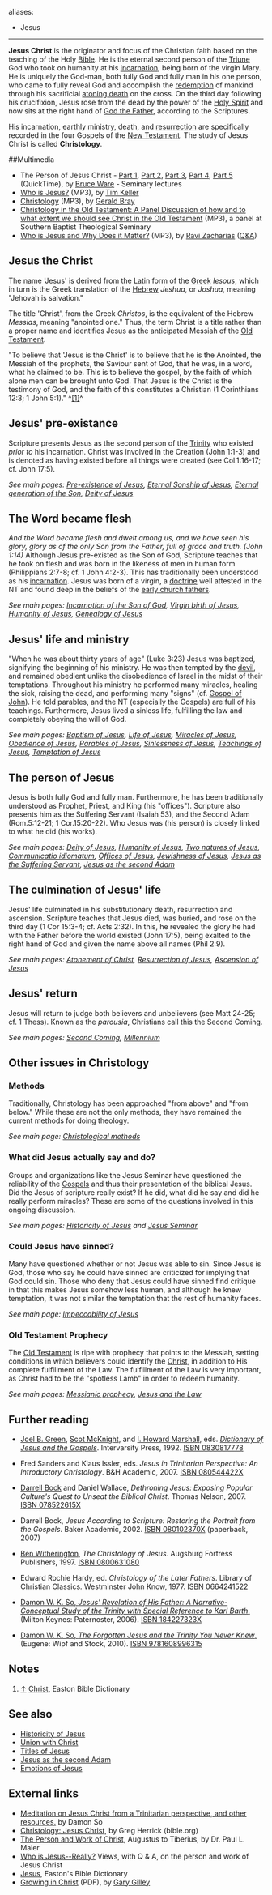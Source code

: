 aliases:
- Jesus
---
**Jesus Christ** is the originator and focus of the Christian faith
based on the teaching of the Holy [Bible](Bible "Bible"). He is the
eternal second person of the [Triune](Trinity "Trinity") God who
took on humanity at his [incarnation](Incarnation "Incarnation"),
being born of the virgin Mary. He is uniquely the God-man, both
fully God and fully man in his one person, who came to fully reveal
God and accomplish the [redemption](Redemption "Redemption") of
mankind through his sacrificial
[atoning death](Atonement_of_Christ "Atonement of Christ") on the
cross. On the third day following his crucifixion, Jesus rose from
the dead by the power of the
[Holy Spirit](Holy_Spirit "Holy Spirit") and now sits at the right
hand of [God the Father](God_the_Father "God the Father"),
according to the Scriptures.

His incarnation, earthly ministry, death, and
[resurrection](Resurrection "Resurrection") are specifically
recorded in the four Gospels of the
[New Testament](New_Testament "New Testament"). The study of Jesus
Christ is called **Christology**.

##Multimedia

-   The Person of Jesus Christ -
    [Part 1](http://www.biblicaltraining.org/audio/TH504/theology_2_01_QT-high.mov),
    [Part 2](http://www.biblicaltraining.org/audio/TH504/theology_2_02_QT-high.mov),
    [Part 3](http://www.biblicaltraining.org/audio/TH504/theology_2_03_QT-high.mov),
    [Part 4](http://www.biblicaltraining.org/audio/TH504/theology_2_04_QT-high.mov),
    [Part 5](http://www.biblicaltraining.org/audio/TH504/theology_2_05_QT-high.mov)
    (QuickTime), by [Bruce Ware](Bruce_Ware "Bruce Ware") - Seminary
    lectures
-   [Who is Jesus?](http://www.streamload.com/rpcsermons/storesamplesermons/Who_Is_This_Jesus.mp3)
    (MP3), by [Tim Keller](Tim_Keller "Tim Keller")
-   [Christology](http://biblicaltraining.org/audio/CH502/CH1_08.mp3)
    (MP3), by [Gerald Bray](Gerald_Bray "Gerald Bray")
-   [Christology in the Old Testament: A Panel Discussion of how and to what extent we should see Christ in the Old Testament](http://www.sbts.edu/MP3/fall2008/20080924_Christology.mp3)
    (MP3), a panel at Southern Baptist Theological Seminary
-   [Who is Jesus and Why Does it Matter?](http://www.veritas.org/mediafiles/A92HARV03.mp3)
    (MP3), by [Ravi Zacharias](Ravi_Zacharias "Ravi Zacharias")
    ([Q&A](http://www.veritas.org/mediafiles/A92HARV04.mp3))

## Jesus the Christ

The name 'Jesus' is derived from the Latin form of the
[Greek](Greek "Greek") *Iesous*, which in turn is the Greek
translation of the [Hebrew](Hebrew "Hebrew") *Jeshua*, or *Joshua*,
meaning "Jehovah is salvation."

The title 'Christ', from the Greek *Christos*, is the equivalent of
the Hebrew *Messias*, meaning "anointed one." Thus, the term Christ
is a title rather than a proper name and identifies Jesus as the
anticipated Messiah of the
[Old Testament](Old_Testament "Old Testament").

"To believe that 'Jesus is the Christ' is to believe that he is the
Anointed, the Messiah of the prophets, the Saviour sent of God,
that he was, in a word, what he claimed to be. This is to believe
the gospel, by the faith of which alone men can be brought unto
God. That Jesus is the Christ is the testimony of God, and the
faith of this constitutes a Christian (1 Corinthians 12:3; 1 John
5:1)." ^[[1]](#note-0)^

## Jesus' pre-existance

Scripture presents Jesus as the second person of the
[Trinity](Trinity "Trinity") who existed *prior to* his
incarnation. Christ was involved in the Creation (John 1:1-3) and
is denoted as having existed before all things were created (see
Col.1:16-17; cf. John 17:5).

*See main pages: [Pre-existence of Jesus](Pre-existence_of_Jesus "Pre-existence of Jesus"), [Eternal Sonship of Jesus](Eternal_Sonship_of_Jesus "Eternal Sonship of Jesus"), [Eternal generation of the Son](Eternal_generation_of_the_Son "Eternal generation of the Son"), [Deity of Jesus](Deity_of_Jesus "Deity of Jesus")*
## The Word became flesh

*And the Word became flesh and dwelt among us, and we have seen his glory, glory as of the only Son from the Father, full of grace and truth. (John 1:14)*
Although Jesus pre-existed as the Son of God, Scripture teaches
that he took on flesh and was born in the likeness of men in human
form (Philippians 2:7-8; cf. 1 John 4:2-3). This has traditionally
been understood as his [incarnation](Incarnation "Incarnation").
Jesus was born of a virgin, a [doctrine](Doctrine "Doctrine") well
attested in the NT and found deep in the beliefs of the
[early church fathers](Early_church_fathers "Early church fathers").

*See main pages: [Incarnation of the Son of God](Incarnation_of_the_Son_of_God "Incarnation of the Son of God"), [Virgin birth of Jesus](Virgin_birth_of_Jesus "Virgin birth of Jesus"), [Humanity of Jesus](Humanity_of_Jesus "Humanity of Jesus"), [Genealogy of Jesus](Genealogy_of_Jesus "Genealogy of Jesus")*
## Jesus' life and ministry

"When he was about thirty years of age" (Luke 3:23) Jesus was
baptized, signifying the beginning of his ministry. He was then
tempted by the [devil](Devil "Devil"), and remained obedient unlike
the disobedience of Israel in the midst of their temptations.
Throughout his ministry he performed many miracles, healing the
sick, raising the dead, and performing many "signs" (cf.
[Gospel of John](Gospel_of_John "Gospel of John")). He told
parables, and the NT (especially the Gospels) are full of his
teachings. Furthermore, Jesus lived a sinless life, fulfilling the
law and completely obeying the will of God.

*See main pages: [Baptism of Jesus](Baptism_of_Jesus "Baptism of Jesus"), [Life of Jesus](Life_of_Jesus "Life of Jesus"), [Miracles of Jesus](Miracles_of_Jesus "Miracles of Jesus"), [Obedience of Jesus](index.php?title=Obedience_of_Jesus&action=edit&redlink=1 "Obedience of Jesus (page does not exist)"), [Parables of Jesus](Parables_of_Jesus "Parables of Jesus"), [Sinlessness of Jesus](Sinlessness_of_Jesus "Sinlessness of Jesus"), [Teachings of Jesus](Teachings_of_Jesus "Teachings of Jesus"), [Temptation of Jesus](Temptation_of_Jesus "Temptation of Jesus")*
## The person of Jesus

Jesus is both fully God and fully man. Furthermore, he has been
traditionally understood as Prophet, Priest, and King (his
"offices"). Scripture also presents him as the Suffering Servant
(Isaiah 53), and the Second Adam (Rom.5:12-21; 1 Cor.15:20-22). Who
Jesus was (his person) is closely linked to what he did (his
works).

*See main pages: [Deity of Jesus](Deity_of_Jesus "Deity of Jesus"), [Humanity of Jesus](Humanity_of_Jesus "Humanity of Jesus"), [Two natures of Jesus](Two_natures_of_Jesus "Two natures of Jesus"), [Communicatio idiomatum](Communicatio_idiomatum "Communicatio idiomatum"), [Offices of Jesus](Offices_of_Jesus "Offices of Jesus"), [Jewishness of Jesus](Jewishness_of_Jesus "Jewishness of Jesus"), [Jesus as the Suffering Servant](Jesus_as_the_Suffering_Servant "Jesus as the Suffering Servant"), [Jesus as the second Adam](Jesus_as_the_second_Adam "Jesus as the second Adam")*
## The culmination of Jesus' life

Jesus' life culminated in his substitutionary death, resurrection
and ascension. Scripture teaches that Jesus died, was buried, and
rose on the third day (1 Cor 15:3-4; cf. Acts 2:32). In this, he
revealed the glory he had with the Father before the world existed
(John 17:5), being exalted to the right hand of God and given the
name above all names (Phil 2:9).

*See main pages: [Atonement of Christ](Atonement_of_Christ "Atonement of Christ"), [Resurrection of Jesus](Resurrection_of_Jesus "Resurrection of Jesus"), [Ascension of Jesus](Ascension_of_Jesus "Ascension of Jesus")*
## Jesus' return

Jesus will return to judge both believers and unbelievers (see Matt
24-25; cf. 1 Thess). Known as the *parousia*, Christians call this
the Second Coming.

*See main pages: [Second Coming](Second_Coming "Second Coming"), [Millennium](Millennium "Millennium")*
## Other issues in Christology

### Methods

Traditionally, Christology has been approached "from above" and
"from below." While these are not the only methods, they have
remained the current methods for doing theology.

*See main page: [Christological methods](index.php?title=Christological_methods&action=edit&redlink=1 "Christological methods (page does not exist)")*
### What did Jesus actually say and do?

Groups and organizations like the Jesus Seminar have questioned the
reliability of the [Gospels](Gospels "Gospels") and thus their
presentation of the biblical Jesus. Did the Jesus of scripture
really exist? If he did, what did he say and did he really perform
miracles? These are some of the questions involved in this ongoing
discussion.

*See main pages: [Historicity of Jesus](Historicity_of_Jesus "Historicity of Jesus") and [Jesus Seminar](Jesus_Seminar "Jesus Seminar")*
### Could Jesus have sinned?

Many have questioned whether or not Jesus was able to sin. Since
Jesus is God, those who say he could have sinned are criticized for
implying that God could sin. Those who deny that Jesus could have
sinned find critique in that this makes Jesus somehow less human,
and although he knew temptation, it was not similar the temptation
that the rest of humanity faces.

*See main page: [Impeccability of Jesus](Impeccability_of_Jesus "Impeccability of Jesus")*
### Old Testament Prophecy

The [Old Testament](Old_Testament "Old Testament") is ripe with
prophecy that points to the Messiah, setting conditions in which
believers could identify the [Christ](Christ "Christ"), in addition
to His complete fulfillment of the Law. The fulfillment of the Law
is very important, as Christ had to be the "spotless Lamb" in order
to redeem humanity.

*See main pages: [Messianic prophecy](Messianic_prophecy "Messianic prophecy"), [Jesus and the Law](Jesus_and_the_Law "Jesus and the Law")*
## Further reading

-   [Joel B. Green](Joel_B._Green "Joel B. Green"),
    [Scot McKnight](Scot_McKnight "Scot McKnight"), and
    [I. Howard Marshall](I._Howard_Marshall "I. Howard Marshall"), eds.
    *[Dictionary of Jesus and the Gospels](http://www.google.com/books?id=9ntwNm-tOogC&printsec=frontcover)*.
    Intervarsity Press, 1992.
    [ISBN 0830817778](http://www.theopedia.com/Special:BookSources/0830817778)
-   Fred Sanders and Klaus Issler, eds.
    *Jesus in Trinitarian Perspective: An Introductory Christology*.
    B&H Academic, 2007.
    [ISBN 080544422X](http://www.theopedia.com/Special:BookSources/080544422X)
-   [Darrell Bock](Darrell_Bock "Darrell Bock") and Daniel Wallace,
    *Dethroning Jesus: Exposing Popular Culture's Quest to Unseat the Biblical Christ*.
    Thomas Nelson, 2007.
    [ISBN 078522615X](http://www.theopedia.com/Special:BookSources/078522615X)
-   Darrell Bock,
    *Jesus According to Scripture: Restoring the Portrait from the Gospels*.
    Baker Academic, 2002.
    [ISBN 080102370X](http://www.theopedia.com/Special:BookSources/080102370X)
    (paperback, 2007)
-   [Ben Witherington](Ben_Witherington "Ben Witherington"),
    *The Christology of Jesus*. Augsburg Fortress Publishers, 1997.
    [ISBN 0800631080](http://www.theopedia.com/Special:BookSources/0800631080)
-   Edward Rochie Hardy, ed. *Christology of the Later Fathers*.
    Library of Christian Classics. Westminster John Know, 1977.
    [ISBN 0664241522](http://www.theopedia.com/Special:BookSources/0664241522)

-   [Damon W. K. So, *Jesus' Revelation of His Father: A Narrative-Conceptual Study of the Trinity with Special Reference to Karl Barth*.](http://www.jesus-trinity.co.uk/another-book)
    (Milton Keynes: Paternoster, 2006).
    [ISBN 184227323X](http://www.theopedia.com/Special:BookSources/184227323X)
-   [Damon W. K. So, *The Forgotten Jesus and the Trinity You Never Knew*.](http://www.jesus-trinity.co.uk)
    (Eugene: Wipf and Stock, 2010).
    [ISBN 9781608996315](http://www.theopedia.com/Special:BookSources/9781608996315)

## Notes

1.  [↑](#ref-0)
    [Christ](http://eastonsbibledictionary.com/c/christ.htm), Easton
    Bible Dictionary

## See also

-   [Historicity of Jesus](Historicity_of_Jesus "Historicity of Jesus")
-   [Union with Christ](Union_with_Christ "Union with Christ")
-   [Titles of Jesus](Titles_of_Jesus "Titles of Jesus")
-   [Jesus as the second Adam](Jesus_as_the_second_Adam "Jesus as the second Adam")
-   [Emotions of Jesus](Emotions_of_Jesus "Emotions of Jesus")

## External links

-   [Meditation on Jesus Christ from a Trinitarian perspective, and other resources.](http://www.jesus-trinity.co.uk)
    by Damon So
-   [Christology: Jesus Christ](http://www.bible.org/page.asp?page_id=726),
    by Greg Herrick (bible.org)
-   [The Person and Work of Christ](http://www.mtio.com/articles/bissar49.htm),
    Augustus to Tiberius, by Dr. Paul L. Maier
-   [Who is Jesus--Really?](http://www.whoisjesus-really.com)
    Views, with Q & A, on the person and work of Jesus Christ
-   [Jesus](http://eastonsbibledictionary.com/j/jesus.htm),
    Easton's Bible Dictionary
-   [Growing in Christ](http://www.svchapel.org/Assets/Docs/TheologyLessons/growing-in-christ.pdf)
    (PDF), by [Gary Gilley](Gary_Gilley "Gary Gilley")



